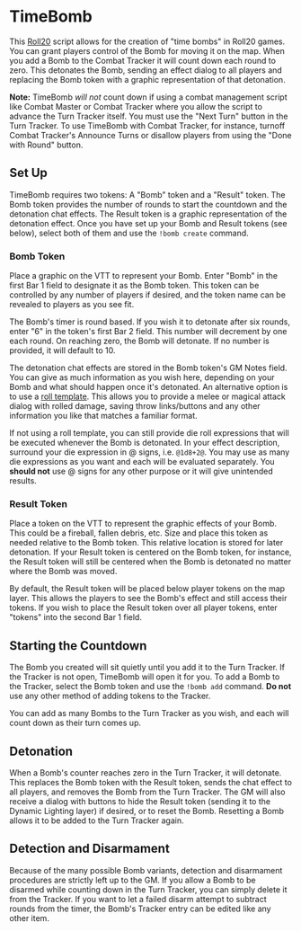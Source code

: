 # TimeBomb

This [Roll20](http://roll20.net/) script allows for the creation of "time bombs" in Roll20 games. You can grant players control of the Bomb for moving it on the map. When you add a Bomb to the Combat Tracker it will count down each round to zero. This detonates the Bomb, sending an effect dialog to all players and replacing the Bomb token with a graphic representation of that detonation.

**Note:** TimeBomb _will not_ count down if using a combat management script like Combat Master or Combat Tracker where you allow the script to advance the Turn Tracker itself. You must use the "Next Turn" button in the Turn Tracker. To use TimeBomb with Combat Tracker, for instance, turnoff Combat Tracker's Announce Turns or disallow players from using the "Done with Round" button.

## Set Up

TimeBomb requires two tokens: A "Bomb" token and a "Result" token. The Bomb token provides the number of rounds to start the countdown and the detonation chat effects. The Result token is a graphic representation of the detonation effect. Once you have set up your Bomb and Result tokens (see below), select both of them and use the `!bomb create` command.

### Bomb Token
Place a graphic on the VTT to represent your Bomb. Enter "Bomb" in the first Bar 1 field to designate it as the Bomb token. This token can be controlled by any number of players if desired, and the token name can be revealed to players as you see fit.

The Bomb's timer is round based. If you wish it to detonate after six rounds, enter "6" in the token's first Bar 2 field. This number will decrement by one each round. On reaching zero, the Bomb will detonate. If no number is provided, it will default to 10.

The detonation chat effects are stored in the Bomb token's GM Notes field. You can give as much information as you wish here, depending on your Bomb and what should happen once it's detonated. An alternative option is to use a [roll template](https://roll20.zendesk.com/hc/en-us/articles/360037257334-How-to-Make-Roll-Templates). This allows you to provide a melee or magical attack dialog with rolled damage, saving throw links/buttons and any other information you like that matches a familiar format.

If not using a roll template, you can still provide die roll expressions that will be executed whenever the Bomb is detonated. In your effect description, surround your die expression in @ signs, i.e. `@1d8+2@`. You may use as many die expressions as you want and each will be evaluated separately. You **should not** use @ signs for any other purpose or it will give unintended results.

### Result Token
Place a token on the VTT to represent the graphic effects of your Bomb. This could be a fireball, fallen debris, etc. Size and place this token as needed relative to the Bomb token. This relative location is stored for later detonation. If your Result token is centered on the Bomb token, for instance, the Result token will still be centered when the Bomb is detonated no matter where the Bomb was moved.

By default, the Result token will be placed below player tokens on the map layer. This allows the players to see the Bomb's effect and still access their tokens. If you wish to place the Result token over all player tokens, enter "tokens" into the second Bar 1 field.

## Starting the Countdown

The Bomb you created will sit quietly until you add it to the Turn Tracker. If the Tracker is not open, TimeBomb will open it for you. To add a Bomb to the Tracker, select the Bomb token and use the `!bomb add` command. **Do not** use any other method of adding tokens to the Tracker.

You can add as many Bombs to the Turn Tracker as you wish, and each will count down as their turn comes up.

## Detonation

When a Bomb's counter reaches zero in the Turn Tracker, it will detonate. This replaces the Bomb token with the Result token, sends the chat effect to all players, and removes the Bomb from the Turn Tracker. The GM will also receive a dialog with buttons to hide the Result token (sending it to the Dynamic Lighting layer) if desired, or to reset the Bomb. Resetting a Bomb allows it to be added to the Turn Tracker again.

## Detection and Disarmament

Because of the many possible Bomb variants, detection and disarmament procedures are strictly left up to the GM. If you allow a Bomb to be disarmed while counting down in the Turn Tracker, you can simply delete it from the Tracker. If you want to let a failed disarm attempt to subtract rounds from the timer, the Bomb's Tracker entry can be edited like any other item.
